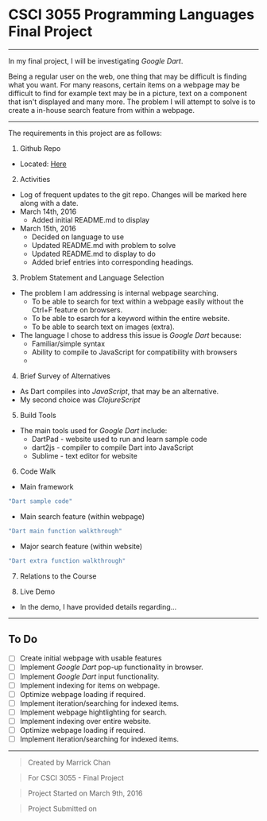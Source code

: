 # CSCI 3055 Programming Languages Final Project

***

In my final project, I will be investigating _Google Dart_. 

Being a regular user on the web, one thing that may be difficult is finding what you want. For many reasons, certain items on a webpage may be difficult to find for example text may be in a picture, text on a component that isn't displayed and many more. The problem I will attempt to solve is to create a in-house search feature from within a webpage. 

***

The requirements in this project are as follows:

1. Github Repo
  * Located: [Here](http://github.com/marrickchan/csci3055-finalproject "CSCI 3055 Final Project")

2. Activities
  * Log of frequent updates to the git repo. Changes will be marked here along with a date.
  * March 14th, 2016 
    * Added initial README.md to display 
  * March 15th, 2016 
    * Decided on language to use
    * Updated README.md with problem to solve
    * Updated README.md to display to do
    * Added brief entries into corresponding headings. 

3. Problem Statement and Language Selection
  * The problem I am addressing is internal webpage searching. 
    * To be able to search for text within a webpage easily without the Ctrl+F feature on browsers.
    * To be able to esarch for a keyword within the entire website. 
    * To be able to search text on images (extra).
  * The language I chose to address this issue is _Google Dart_ because:
    * Familiar/simple syntax
    * Ability to compile to JavaScript for compatibility with browsers
    * 

4. Brief Survey of Alternatives
  * As Dart compiles into _JavaScript_, that may be an alternative.
  * My second choice was _ClojureScript_

5. Build Tools
  * The main tools used for _Google Dart_ include:
    * DartPad - website used to run and learn sample code
    * dart2js - compiler to compile Dart into JavaScript
    * Sublime - text editor for website

6. Code Walk
  * Main framework

  ```Dart
  "Dart sample code"
  ```

  * Main search feature (within webpage)

  ```Dart
  "Dart main function walkthrough"
  ```

  * Major search feature (within website)
  ```Dart
  "Dart extra function walkthrough"
  ```

7. Relations to the Course

8. Live Demo
  * In the demo, I have provided details regarding...

***

## To Do

- [ ] Create initial webpage with usable features
- [ ] Implement _Google Dart_ pop-up functionality in browser.
- [ ] Implement _Google Dart_ input functionality.
- [ ] Implement indexing for items on webpage.
- [ ] Optimize webpage loading if required.
- [ ] Implement iteration/searching for indexed items.
- [ ] Implement webpage hightlighting for search.
- [ ] Implement indexing over entire website.
- [ ] Optimize webpage loading if required.
- [ ] Implement iteration/searching for indexed items.

***


> Created by Marrick Chan

> For CSCI 3055 - Final Project

> Project Started on March 9th, 2016

> Project Submitted on 